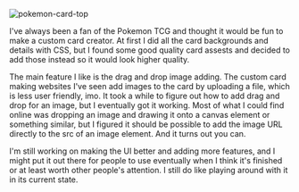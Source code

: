 ![pokemon-card-top](https://user-images.githubusercontent.com/61264144/212580105-55cc1f0d-4d9d-41a5-b6ed-2ffc1fb21581.png)

I've always been a fan of the Pokemon TCG and thought it would be fun to make a custom card creator. At first I did all the card backgrounds and details with CSS, but I found some good quality card assests and decided to add those instead so it would look higher quality.

The main feature I like is the drag and drop image adding. The custom card making websites I've seen add images to the card by uploading a file, which is less user friendly, imo. It took a while to figure out how to add drag and drop for an image, but I eventually got it working. Most of what I could find online was dropping an image and drawing it onto a canvas element or something similar, but I figured it should be possible to add the image URL directly to the src of an image element. And it turns out you can.

I'm still working on making the UI better and adding more features, and I might put it out there for people to use eventually when I think it's finished or at least worth other people's attention. I still do like playing around with it in its current state.
